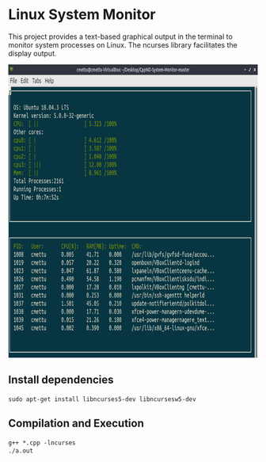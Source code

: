 # Linux System Monitor
This project provides a text-based graphical output in the terminal to monitor system processes on Linux. The ncurses library facilitates the display output.

<img src="run.png" width="819" height="592" />

## Install dependencies
```
sudo apt-get install libncurses5-dev libncursesw5-dev
```
## Compilation and Execution
```
g++ *.cpp -lncurses
./a.out
```